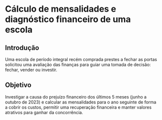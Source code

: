 # Cálculo de mensalidades e diagnóstico financeiro de uma escola
## Introdução
Uma escola de período integral recém comprada prestes a fechar as portas solicitou uma avaliação das finanças para guiar uma tomada de decisão: fechar, vender ou investir.
## Objetivo
Investigar a causa do prejuízo financeiro dos últimos 5 meses (junho a outubro de 2023) e calcular as mensalidades para o ano seguinte de forma a cobrir os custos, permitir uma recuperação financeira e manter valores atrativos para ganhar da concorrência.

